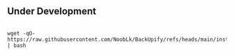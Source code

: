 ## Under Development

```

wget -qO- https://raw.githubusercontent.com/NoobLk/BackUpify/refs/heads/main/install.sh | bash
```